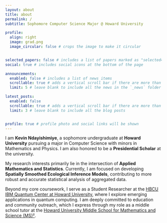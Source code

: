 ```yaml
---
layout: about
title: about
permalink: /
subtitle: Sophomore Computer Science Major @ Howard University

profile:
  align: right
  image: grad.png
  image_circular: false # crops the image to make it circular


selected_papers: false # includes a list of papers marked as "selected={true}"
social: true # includes social icons at the bottom of the page

announcements:
  enabled: false # includes a list of news items
  scrollable: true # adds a vertical scroll bar if there are more than 3 news items
  limit: 5 # leave blank to include all the news in the `_news` folder

latest_posts:
  enabled: false
  scrollable: true # adds a vertical scroll bar if there are more than 3 new posts items
  limit: 3 # leave blank to include all the blog posts


profile: true # profile photo and social links will be shown
---
```


I am **Kevin Ndayishimiye**, a sophomore undergraduate at **Howard University** pursuing a major in Computer Science with minors in Mathematics and Physics. I am also honored to be a **Presidential Scholar** at the university.

My research interests primarily lie in the intersection of **Applied Mathematics and Statistics**. Currently, I am focused on developing **Spatially Smoothed Ecological Inference Models**, contributing to more robust and accurate statistical analysis of aggregated data.

Beyond my core coursework, I serve as a Student Researcher at the [HBCU IBM Quantum Center at Howard University](https://www.hbcuquantumcenter.org/), where I explore emerging applications in quantum computing. I am deeply committed to education and community outreach, which I express through my role as a middle school tutor at the [Howard University Middle School for Mathematics and Science (MS)²](https://hu-ms2.org/).

